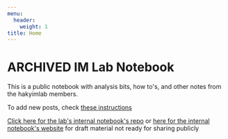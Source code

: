 ```yaml
---
menu:
  header:
    weight: 1
title: Home
---
```


# ARCHIVED IM Lab Notebook

This is a public notebook with analysis bits, how to's, and other notes from the hakyimlab members.

To add new posts, check [these instructions](https://lab-notes.hakyimlab.org/post/2021/06/16/creating-a-new-post/)

[Click here for the lab's internal notebook's repo](https://github.com/hakyimlab/web-internal-notes) or [here for the internal notebook's website](http://internal-notes.hakyimlab.org) for draft material not ready for sharing publicly 
